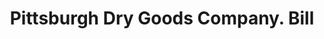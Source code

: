 ---
doi: 10.7916/D8BV8TRK
date_other: '1899'
date_other_textual: '1899'
form: printed ephemera
genre:
- Invoices
name:
- Pittsburgh Dry Goods Company
object_in_context_url: https://biggert.cul.columbia.edu/items/view/ave_biggert_01486
subject_hierarchical_geographic:
- Pittsburgh, Pennsylvania, United States
subject_name:
- Pittsburgh Dry Goods Company
title: Pittsburgh Dry Goods Company. Bill
sort_title: Pittsburgh Dry Goods Company. Bill
call_number: ave_biggert_01486
coordinates:
- 40.439722222222215,-79.97638888888889
pid: ave_biggert_01486
identifiers: ave_biggert_01486
thumbnail: https://derivativo-1.library.columbia.edu/iiif/2/ldpd:344014/full/!256,256/0/native.jpg
permalink: /biggert/ave_biggert_01486/
layout: iiif-image-page
---
